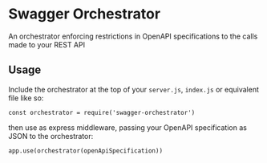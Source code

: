 # Swagger Orchestrator
An orchestrator enforcing restrictions in OpenAPI specifications to the calls made to your REST API

## Usage
Include the orchestrator at the top of your `server.js`, `index.js` or equivalent file like so:
```
const orchestrator = require('swagger-orchestrator')
```
then use as express middleware, passing your OpenAPI specification as JSON to the orchestrator:
```
app.use(orchestrator(openApiSpecification))
```
